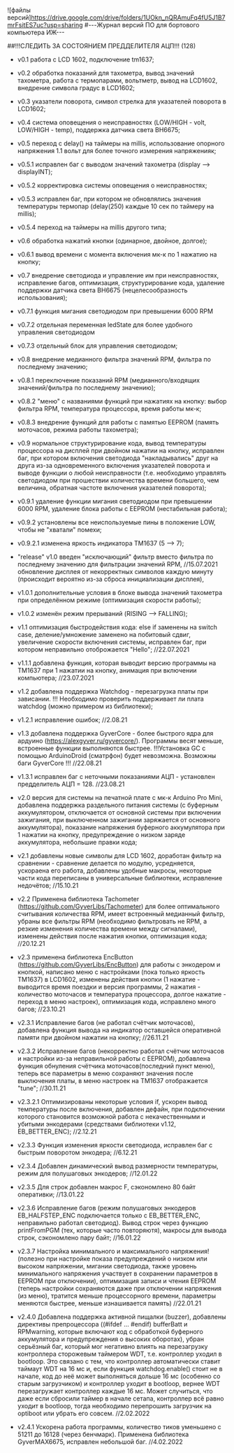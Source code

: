 ![файлы версий]https://drive.google.com/drive/folders/1UOkn_nQRAmuFq4fU5J1B7mrFsitES7uc?usp=sharing
#---Журнал версий ПО для бортового компьютера ИЖ---

##!!!СЛЕДИТЬ ЗА СОСТОЯНИЕМ ПРЕДДЕЛИТЕЛЯ АЦП!!! (128)
- v0.1 работа с LCD 1602, подключение tm1637;
- v0.2 обработка показаний для тахометра, вывод значений тахометра, работа с термопарами, вольтметр, вывод на LCD1602, внедрение символа градус в LCD1602;
- v0.3 указатели поворота, символ стрелка для указателей поворота в LCD1602;
- v0.4 система оповещения о неисправностях (LOW/HIGH - volt, LOW/HIGH - temp), поддержка датчика света BH6675;
- v0.5 переход с delay() на таймеры на millis, использование опорного напряжения 1.1 вольт для более точного измерения напряженияк;
- v0.5.1 исправлен баг с выводом значений тахометра (display --> displayINT);
- v0.5.2 корректировка системы оповещения о неисправностях;
- v0.5.3 исправлен баг, при котором не обновлялись значения температуры термопар (delay(250) каждые 10 сек по таймеру на millis);
- v0.5.4 переход на таймеры на millis другого типа;
- v0.6 обработка нажатий кнопки (одинарное, двойное, долгое);
- v0.6.1 вывод времени с момента включения мк-к по 1 нажатию на кнопку;
- v0.7 внедрение светодиода и управление им при неисправностях, исправление багов, оптимизация, структурирование кода,
удаление поддержки датчика света BH6675 (нецелесообразность использования);
- v0.7.1 функция мигания светодиодом при превышении 6000 RPM
- v0.7.2 отдельная переменная ledState для более удобного управления светодиодом
- v0.7.3 отдельный блок для управления светодиодом;
- v0.8 внедрение медианного фильтра значений RPM, фильтра по последнему значению;
- v0.8.1 переключение показаний RPM (медианного/входящих значений/фильтра по последнему значению);
- v0.8.2 "меню" с названиями функций при нажатиях на кнопку: выбор фильтра RPM, температура процессора, время работы мк-к;
- v0.8.3 внедрение функций для работы с памятью EEPROM (память моточасов, режима работы тахометра);
- v0.9 нормальное структурирование кода, вывод температуры процессора на дисплей при двойном нажатии на кнопку, исправлен баг,  при котором включения светодиода 
"накладывались" друг на друга из-за одновременного включения указателей поворота и выводе функции о любой неисправности
(т.е. необходимо управлять светодиодом при прошествии количества времени большего, чем величина, обратная частоте включения указателей поворота);
- v0.9.1 удаление функции мигания светодиодом при превышении 6000 RPM, удаление блока работы с EEPROM (нестабильная работа);
- v0.9.2 установлены все неиспользуемые пины в положение LOW, чтобы не "хватали" помехи;
- v0.9.2.1 изменена яркость индикатора TM1637 (5 --> 7); 

- "release" v1.0 введен "исключающий" фильтр вместо фильтра по последнему значению для фильтрации значений RPM, //15.07.2021
обновление дисплея от некорректных символов каждую минуту (происходит вероятно из-за сброса инициализации дисплея), 
- v1.0.1 дополнительные условия в блоке вывода значений тахометра при определённом режиме (оптимизация скорости работы);
- v1.0.2 изменён режим прерываний (RISING --> FALLING);
- v1.1 оптимизация быстродействия кода: else if заменены на switch case, деление/умножение заменено на побитовый сдвиг, увеличение скорости включения системы, исправлен баг,
при котором неправильно отоброжается "Hello"; //22.07.2021
- v1.1.1 добавлена функция, которая выводит версию программы на TM1637 при 1 нажатии на кнопку, анимация при включении компьютера; //23.07.2021
- v1.2 добавлена поддержка Watchdog - перезагрузка платы при зависании. !!! Необходимо проверить поддерживает ли плата watchdog (можно примером из библиотеки);
- v1.2.1 исправление ошибок; //2.08.21
- v1.3 добавлена поддержка GyverCore - более быстрого ядра для ардуино (https://alexgyver.ru/gyvercore/). Программы весят меньше, встроенные функции выполняются быстрее.
!!!Установка GC с помощью ArduinoDroid (сматрфон) будет невозможна. Возможны баги GyverCore !!! //22.08.21
- v1.3.1 исправлен баг с неточными показаниями АЦП - установлен предделитель АЦП = 128. //23.08.21


- v2.0 версия для системы на печатной плате с мк-к Arduino Pro Mini, добавлена поддержка раздельного питания системы (с буферным аккумулятором, отключается от основной системы
при включении зажигания, при выключенном зажигании заряжается от основного аккумулятора), показание напряжения буферного аккумулятора при 1 нажатии на кнопку, 
предупреждение о низком заряде аккумулятора, небольшие правки кода;
- v2.1 добавлены новые символы для LCD 1602, доработан фильтр на сравнении - сравнение делается по модулю, усредняется, ускораена его работа, добавлены удобные макросы,
некоторые части кода переписаны в универсальные библиотеки, исправление недочётов; //15.10.21
- v2.2 Применена библиотека Tachometer (https://github.com/GyverLibs/Tachometer) для более оптимального считывания количества RPM, имеет встроенный медианный фильтр,
убраны все фильтры RPM (необходимо фильтровать не RPM, а резкие изменения количества времени между сигналами), изменены действия после нажатия кнопки, 
оптимизация кода; //20.12.21
- v2.3 применена библиотека EncButton (https://github.com/GyverLibs/EncButton) для работы с энкодером и кнопкой, написано меню с настройками (пока только яркость TM1637) в 
LCD1602, изменены действия кнопки (1 нажатие - выводится время поездки и версия программы, 2 нажатия - количество моточасов и температура процессора, долгое нажатие - переход
в меню настроек), оптимизация кода, исправлено много багов; //23.10.21
- v2.3.1 Исправление багов (не работал счётчик моточасов), добавлена функция вывода на индикатор оставшейся оперативной памяти при двойном нажатии на кнопку; //26.11.21
- v2.3.2 Исправление багов (некорректно работал счётчик моточасов и настройки из-за неправильной работы с EEPROM), добавлена функция обнуления счётчика моточасов(последний пункт меню), 
теперь все параметры в меню сохраняют значения после выключения платы, в меню настроек на TM1637 отображается "tune"; //30.11.21
- v2.3.2.1 Оптимизированы некоторые условия if, ускорен вывод температуры после включения, добавлен дефайн, при подключении которого становится возможной работа с некачественными и
убитыми энкодерами (средствами библиотеки v1.12, EB_BETTER_ENC); //2.12.21
- v2.3.3 Функция изменения яркости светодиода, исправлен баг с быстрым поворотом энкодера; //6.12.21
- v2.3.4 Добавлен динамический вывод размерности температуры, режим для полушаговых энкодеров; //12.01.22
- v2.3.5 Для строк добавлен макрос F, сэкономлено 80 байт оперативки; //13.01.22
- v2.3.6 Исправление багов (режим полушаговых энкодеров EB_HALFSTEP_ENC подключается только с EB_BETTER_ENC, неправильно работал светодиод).
Вывод строк через функцию printFromPGM (тех, которые часто повторяютя), макросы для вывода строк, сэкономлено пару байт; //16.01.22
- v2.3.7 Настройка минимального и максимального напряжения! (полезно при настройке показа предупреждений о низком или высоком напряжении,
мигании светодиода, также уровень минимального напряжения участвует в сохранении параметров в EEPROM при отключении), оптимизация записи 
и чтения EEPROM (теперь настройки сохраняются даже при отключении напряжения (из меню), тратится меньше процессорного времени, параметры меняются быстрее, 
меньше изнашивается память) //22.01.21
- v2.4.0 Добавлена поддержка активной пищалки (buzzer), добавлены директивы препроцессора ((#ifdef ... #endif) bufferBatt и RPMwarning, которые
включают код с обработкой буферного аккумулятора и предупреждения о высоких оборотах), убран серьёзный баг, который мог негативно влиять на
перезагрузку контроллера сторожевым таймером WDT, т.е. контроллер уходил в bootloop.	Это связано с тем, что контроллер автоматически ставит таймаут WDT на 16 мс и, 
если функция watchdog.enable() стоит не в начале, код до неё может выполняться дольше 16 мс (особенно со старым загрузчиком) и контроллер уходит в bootloop, 
вернее WDT перезагружает контроллер каждые 16 мс. Может случиться, что даже если сбросили таймер в начале сетапа, контроллер всё равно уходит в bootloop, 
тогда необходимо перепрошить загрузчик на optiboot или убрать его совсем. //2.02.2022
- v2.4.1 Ускорена работа программы, количество тиков уменьшено с 51211 до 16128 (через бенчмарк). Применена библиотека GyverMAX6675, исправлен небольшой баг. //4.02.2022 
